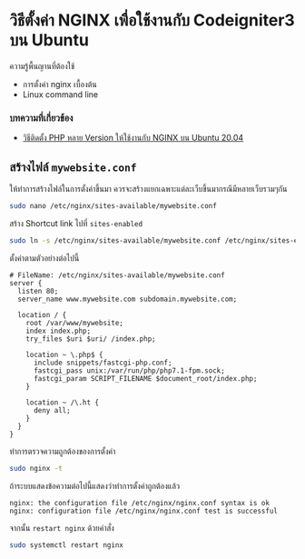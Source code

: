 # วิธีตั้งค่า NGINX เพื่อใช้งานกับ Codeigniter3 บน Ubuntu
ความรู้พื้นญานที่ต้องใช้
- การตั้งค่า nginx เบื้องต้น
- Linux command line

### บทความที่เกี่ยวข้อง
- [วิธีติดตั้ง PHP หลาย Version ให้ใช้งานกับ NGINX บน Ubuntu 20.04](https://github.com/midnighttime-cha/nginx-multiple-php)

## สร้างไฟล์ `mywebsite.conf`
ให้ทำการสร้างไฟล์ในการตั้งค่าขึ้นมา ควรจะสร้างแยกเฉพาะแต่ละเว็บขึ้นมากรณีมีหลายเว็บรวมๆกัน
```bash
sudo nano /etc/nginx/sites-available/mywebsite.conf
```
สร้าง Shortcut link ไปที่ `sites-enabled`
```bash
sudo ln -s /etc/nginx/sites-available/mywebsite.conf /etc/nginx/sites-enabled/
```
ตั้งค่าตามตัวอย่างต่อไปนี้
```
# FileName: /etc/nginx/sites-available/mywebsite.conf
server {
  listen 80;
  server_name www.mywebsite.com subdomain.mywebsite.com;

  location / {
    root /var/www/mywebsite;
    index index.php;
    try_files $uri $uri/ /index.php;

    location ~ \.php$ {
      include snippets/fastcgi-php.conf;
      fastcgi_pass unix:/var/run/php/php7.1-fpm.sock;
      fastcgi_param SCRIPT_FILENAME $document_root/index.php;
    }

    location ~ /\.ht {
      deny all;
    }
  }
}
```
ทำการตรวจความถูกต้องของการตั้งค่า
```bash
sudo nginx -t
```
ถ้าระบบแสดงข้อความต่อไปนี้แสดงว่าทำการตั้งค่าถูกต้องแล้ว
```
nginx: the configuration file /etc/nginx/nginx.conf syntax is ok
nginx: configuration file /etc/nginx/nginx.conf test is successful
```
จากนั้น `restart nginx` ด้วยคำสั่ง
```bash
sudo systemctl restart nginx
```
